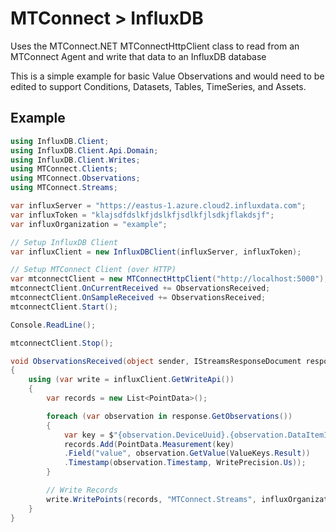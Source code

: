 # MTConnect > InfluxDB
Uses the MTConnect.NET MTConnectHttpClient class to read from an MTConnect Agent and write that data to an InfluxDB database

This is a simple example for basic Value Observations and would need to be edited to support Conditions, Datasets, Tables, TimeSeries, and Assets.

## Example
```c#
using InfluxDB.Client;
using InfluxDB.Client.Api.Domain;
using InfluxDB.Client.Writes;
using MTConnect.Clients;
using MTConnect.Observations;
using MTConnect.Streams;

var influxServer = "https://eastus-1.azure.cloud2.influxdata.com";
var influxToken = "klajsdfdslkfjdslkfjsdlkfjlsdkjflakdsjf";
var influxOrganization = "example";

// Setup InfluxDB Client
var influxClient = new InfluxDBClient(influxServer, influxToken);

// Setup MTConnect Client (over HTTP)
var mtconnectClient = new MTConnectHttpClient("http://localhost:5000");
mtconnectClient.OnCurrentReceived += ObservationsReceived;
mtconnectClient.OnSampleReceived += ObservationsReceived;
mtconnectClient.Start();

Console.ReadLine();

mtconnectClient.Stop();

void ObservationsReceived(object sender, IStreamsResponseDocument response)
{
    using (var write = influxClient.GetWriteApi())
    {
        var records = new List<PointData>();

        foreach (var observation in response.GetObservations())
        {
            var key = $"{observation.DeviceUuid}.{observation.DataItemId}";
            records.Add(PointData.Measurement(key)
            .Field("value", observation.GetValue(ValueKeys.Result))
            .Timestamp(observation.Timestamp, WritePrecision.Us));
        }

        // Write Records
        write.WritePoints(records, "MTConnect.Streams", influxOrganization);
    }
}
```

